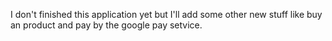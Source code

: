I don't finished this application yet but I'll add some other new stuff like buy an product and pay by the google pay setvice.
